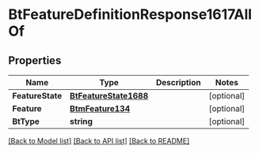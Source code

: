 # BtFeatureDefinitionResponse1617AllOf

## Properties

Name | Type | Description | Notes
------------ | ------------- | ------------- | -------------
**FeatureState** | [**BtFeatureState1688**](BTFeatureState-1688.md) |  | [optional] 
**Feature** | [**BtmFeature134**](BTMFeature-134.md) |  | [optional] 
**BtType** | **string** |  | [optional] 

[[Back to Model list]](../README.md#documentation-for-models) [[Back to API list]](../README.md#documentation-for-api-endpoints) [[Back to README]](../README.md)


